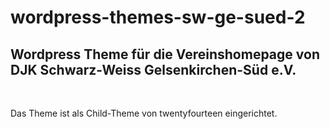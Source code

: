 # wordpress-themes-sw-ge-sued-2
## Wordpress Theme für die Vereinshomepage von DJK Schwarz-Weiss Gelsenkirchen-Süd e.V.

&nbsp;

Das Theme ist als Child-Theme von twentyfourteen eingerichtet. 

